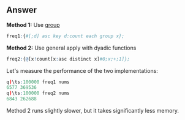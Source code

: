## Answer

**Method 1:** Use [group][group]

```q
freq1:{#[;d] asc key d:count each group x};
```

**Method 2:** Use general apply with dyadic functions

```q
freq2:{@[x!count[x:asc distinct x]#0;x;+;1]};
```

Let's measure the performance of the two implementations:

```q
q)\ts:100000 freq1 nums
6577 369536
q)\ts:100000 freq2 nums
6843 262688
```

Method 2 runs slightly slower, but it takes significantly less memory.

[group]: https://code.kx.com/q/ref/group/
